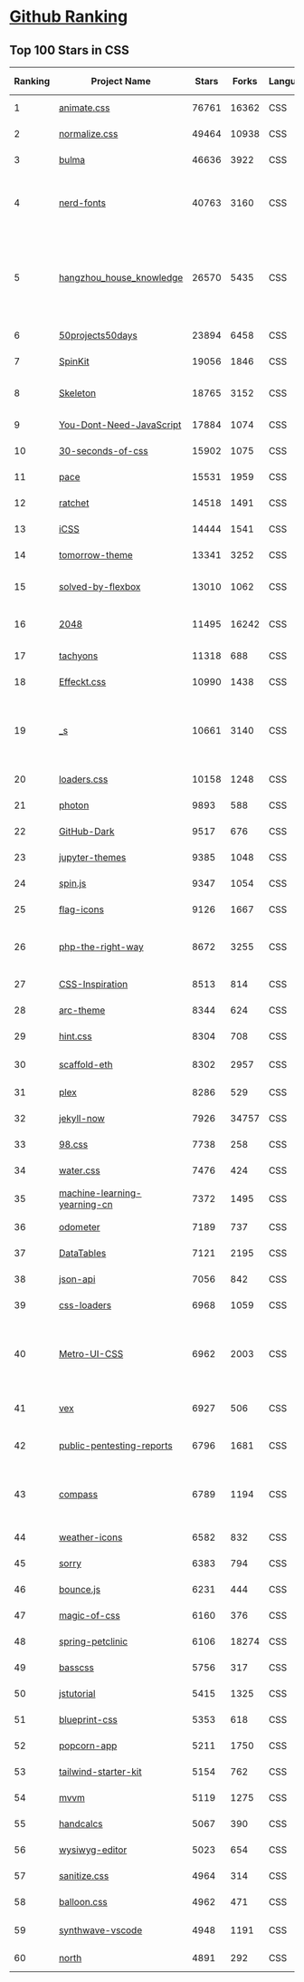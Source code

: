 [Github Ranking](../README.md)
==========

## Top 100 Stars in CSS

| Ranking | Project Name | Stars | Forks | Language | Open Issues | Description | Last Commit |
| ------- | ------------ | ----- | ----- | -------- | ----------- | ----------- | ----------- |
| 1 | [animate.css](https://github.com/animate-css/animate.css) | 76761 | 16362 | CSS | 20 | 🍿 A cross-browser library of CSS animations. As easy to use as an easy thing. | 2023-01-03T19:01:29Z |
| 2 | [normalize.css](https://github.com/necolas/normalize.css) | 49464 | 10938 | CSS | 43 | A modern alternative to CSS resets | 2022-12-28T03:07:31Z |
| 3 | [bulma](https://github.com/jgthms/bulma) | 46636 | 3922 | CSS | 178 | Modern CSS framework based on Flexbox | 2023-01-09T11:59:09Z |
| 4 | [nerd-fonts](https://github.com/ryanoasis/nerd-fonts) | 40763 | 3160 | CSS | 230 | Iconic font aggregator, collection, & patcher. 3,600+ icons, 50+ patched fonts: Hack, Source Code Pro, more. Glyph collections: Font Awesome, Material Design Icons, Octicons, & more | 2023-01-09T22:24:12Z |
| 5 | [hangzhou_house_knowledge](https://github.com/houshanren/hangzhou_house_knowledge) | 26570 | 5435 | CSS | 0 | 2017年买房经历总结出来的买房购房知识分享给大家，希望对大家有所帮助。买房不易，且买且珍惜。Sharing the knowledge of buy an own house that according  to the experience at hangzhou in 2017 to all the people. It's not easy to buy a own house, so I hope that it would be useful to everyone. | 2022-02-28T10:57:30Z |
| 6 | [50projects50days](https://github.com/bradtraversy/50projects50days) | 23894 | 6458 | CSS | 0 | 50+ mini web projects using HTML, CSS & JS | 2022-12-23T16:41:44Z |
| 7 | [SpinKit](https://github.com/tobiasahlin/SpinKit) | 19056 | 1846 | CSS | 5 | A collection of loading indicators animated with CSS | 2020-08-01T09:04:59Z |
| 8 | [Skeleton](https://github.com/dhg/Skeleton) | 18765 | 3152 | CSS | 74 | Skeleton: A Dead Simple, Responsive Boilerplate for Mobile-Friendly Development | 2022-11-24T22:40:25Z |
| 9 | [You-Dont-Need-JavaScript](https://github.com/you-dont-need/You-Dont-Need-JavaScript) | 17884 | 1074 | CSS | 29 | CSS is powerful, you can do a lot of things without JS. | 2022-10-31T18:18:53Z |
| 10 | [30-seconds-of-css](https://github.com/30-seconds/30-seconds-of-css) | 15902 | 1075 | CSS | 0 | Short CSS code snippets for all your development needs | 2023-01-01T18:28:28Z |
| 11 | [pace](https://github.com/CodeByZach/pace) | 15531 | 1959 | CSS | 285 | Automatically add a progress bar to your site. | 2022-08-15T23:50:10Z |
| 12 | [ratchet](https://github.com/twbs/ratchet) | 14518 | 1491 | CSS | 202 | Build mobile apps with simple HTML, CSS, and JavaScript components.  | 2021-05-26T13:51:40Z |
| 13 | [iCSS](https://github.com/chokcoco/iCSS) | 14444 | 1541 | CSS | 200 | 不止于 CSS | 2022-12-26T04:15:22Z |
| 14 | [tomorrow-theme](https://github.com/chriskempson/tomorrow-theme) | 13341 | 3252 | CSS | 0 | Tomorrow Theme | 2022-07-09T10:34:23Z |
| 15 | [solved-by-flexbox](https://github.com/philipwalton/solved-by-flexbox) | 13010 | 1062 | CSS | 22 | A showcase of problems once hard or impossible to solve with CSS alone, now made trivially easy with Flexbox. | 2022-12-03T06:36:29Z |
| 16 | [2048](https://github.com/gabrielecirulli/2048) | 11495 | 16242 | CSS | 60 | A small clone of 1024 (https://play.google.com/store/apps/details?id=com.veewo.a1024) | 2022-10-21T01:29:50Z |
| 17 | [tachyons](https://github.com/tachyons-css/tachyons) | 11318 | 688 | CSS | 74 | Functional css for humans | 2022-12-23T00:46:24Z |
| 18 | [Effeckt.css](https://github.com/h5bp/Effeckt.css) | 10990 | 1438 | CSS | 0 | This repo is archived. Thanks! | 2019-03-01T16:28:55Z |
| 19 | [_s](https://github.com/Automattic/_s) | 10661 | 3140 | CSS | 50 | Hi. I'm a starter theme called _s, or underscores, if you like. I'm a theme meant for hacking so don't use me as a Parent Theme. Instead try turning me into the next, most awesome, WordPress theme out there. That's what I'm here for. | 2022-11-18T06:15:34Z |
| 20 | [loaders.css](https://github.com/ConnorAtherton/loaders.css) | 10158 | 1248 | CSS | 9 | Delightful, performance-focused pure css loading animations. | 2022-03-15T16:39:14Z |
| 21 | [photon](https://github.com/connors/photon) | 9893 | 588 | CSS | 66 | The fastest way to build beautiful Electron apps using simple HTML and CSS | 2022-10-23T10:19:31Z |
| 22 | [GitHub-Dark](https://github.com/StylishThemes/GitHub-Dark) | 9517 | 676 | CSS | 45 | :octocat: Dark GitHub style | 2022-12-22T13:56:05Z |
| 23 | [jupyter-themes](https://github.com/dunovank/jupyter-themes) | 9385 | 1048 | CSS | 189 | Custom Jupyter Notebook Themes | 2022-10-17T19:47:53Z |
| 24 | [spin.js](https://github.com/fgnass/spin.js) | 9347 | 1054 | CSS | 12 | A spinning activity indicator | 2021-09-01T22:19:41Z |
| 25 | [flag-icons](https://github.com/lipis/flag-icons) | 9126 | 1667 | CSS | 9 | :flags: A curated collection of all country flags in SVG — plus the CSS for easier integration | 2023-01-09T07:00:54Z |
| 26 | [php-the-right-way](https://github.com/codeguy/php-the-right-way) | 8672 | 3255 | CSS | 19 | An easy-to-read, quick reference for PHP best practices, accepted coding standards, and links to authoritative tutorials around the Web | 2023-01-06T18:44:41Z |
| 27 | [CSS-Inspiration](https://github.com/chokcoco/CSS-Inspiration) | 8513 | 814 | CSS | 366 | CSS Inspiration，在这里找到写 CSS 的灵感！ | 2022-07-03T09:54:55Z |
| 28 | [arc-theme](https://github.com/horst3180/arc-theme) | 8344 | 624 | CSS | 175 | A flat theme with transparent elements | 2021-02-22T01:52:31Z |
| 29 | [hint.css](https://github.com/chinchang/hint.css) | 8304 | 708 | CSS | 37 | A CSS only tooltip library for your lovely websites. | 2022-12-06T14:58:09Z |
| 30 | [scaffold-eth](https://github.com/scaffold-eth/scaffold-eth) | 8302 | 2957 | CSS | 30 | 🏗 forkable Ethereum dev stack focused on fast product iterations  | 2023-01-08T12:36:21Z |
| 31 | [plex](https://github.com/IBM/plex) | 8286 | 529 | CSS | 56 | The package of IBM’s typeface, IBM Plex. | 2023-01-08T19:28:37Z |
| 32 | [jekyll-now](https://github.com/barryclark/jekyll-now) | 7926 | 34757 | CSS | 144 | Build a Jekyll blog in minutes, without touching the command line. | 2023-01-09T12:57:05Z |
| 33 | [98.css](https://github.com/jdan/98.css) | 7738 | 258 | CSS | 25 | A design system for building faithful recreations of old UIs | 2022-12-05T22:30:43Z |
| 34 | [water.css](https://github.com/kognise/water.css) | 7476 | 424 | CSS | 25 | A drop-in collection of CSS styles to make simple websites just a little nicer | 2022-12-04T08:24:54Z |
| 35 | [machine-learning-yearning-cn](https://github.com/deeplearning-ai/machine-learning-yearning-cn) | 7372 | 1495 | CSS | 2 | Machine Learning Yearning 中文版 - 《机器学习训练秘籍》 - Andrew Ng 著 | 2022-10-06T01:16:28Z |
| 36 | [odometer](https://github.com/HubSpot/odometer) | 7189 | 737 | CSS | 78 | Smoothly transitions numbers with ease. #hubspot-open-source | 2018-06-30T03:01:51Z |
| 37 | [DataTables](https://github.com/DataTables/DataTables) | 7121 | 2195 | CSS | 0 | Tables plug-in for jQuery | 2022-01-25T11:01:31Z |
| 38 | [json-api](https://github.com/json-api/json-api) | 7056 | 842 | CSS | 115 | A specification for building JSON APIs | 2022-11-01T17:52:25Z |
| 39 | [css-loaders](https://github.com/lukehaas/css-loaders) | 6968 | 1059 | CSS | 10 | A collection of loading spinners animated with CSS | 2021-09-30T19:04:00Z |
| 40 | [Metro-UI-CSS](https://github.com/olton/Metro-UI-CSS) | 6962 | 2003 | CSS | 61 | Impressive component library for expressive web development! Build responsive projects on the web with the first front-end component library in Metro Style. And now there are even more opportunities every day! | 2022-11-01T12:23:26Z |
| 41 | [vex](https://github.com/HubSpot/vex) | 6927 | 506 | CSS | 50 | A modern dialog library which is highly configurable and easy to style. #hubspot-open-source | 2020-09-18T20:37:02Z |
| 42 | [public-pentesting-reports](https://github.com/juliocesarfort/public-pentesting-reports) | 6796 | 1681 | CSS | 7 | A list of public penetration test reports published by several consulting firms and academic security groups. | 2022-12-21T18:46:16Z |
| 43 | [compass](https://github.com/Compass/compass) | 6789 | 1194 | CSS | 416 | Compass is no longer actively maintained. Compass is a Stylesheet Authoring Environment that makes your website design simpler to implement and easier to maintain. | 2022-09-12T18:04:40Z |
| 44 | [weather-icons](https://github.com/erikflowers/weather-icons) | 6582 | 832 | CSS | 83 | 215 Weather Themed Icons and CSS | 2022-07-05T22:48:53Z |
| 45 | [sorry](https://github.com/xtyxtyx/sorry) | 6383 | 794 | CSS | 18 | 在线制作`sorry 为所欲为`的gif | 2022-01-22T13:55:54Z |
| 46 | [bounce.js](https://github.com/tictail/bounce.js) | 6231 | 444 | CSS | 9 | Create beautiful CSS3 powered animations in no time. | 2020-09-03T08:17:21Z |
| 47 | [magic-of-css](https://github.com/adamschwartz/magic-of-css) | 6160 | 376 | CSS | 8 | A CSS course to turn you into a magician. | 2022-09-24T17:12:46Z |
| 48 | [spring-petclinic](https://github.com/spring-projects/spring-petclinic) | 6106 | 18274 | CSS | 7 | A sample Spring-based application | 2023-01-09T15:44:28Z |
| 49 | [basscss](https://github.com/basscss/basscss) | 5756 | 317 | CSS | 17 | Low-level CSS Toolkit – the original Functional/Utility/Atomic CSS library | 2022-12-30T17:37:47Z |
| 50 | [jstutorial](https://github.com/ruanyf/jstutorial) | 5415 | 1325 | CSS | 0 | Javascript tutorial book | 2022-06-11T07:31:28Z |
| 51 | [blueprint-css](https://github.com/joshuaclayton/blueprint-css) | 5353 | 618 | CSS | 0 | A CSS framework that aims to cut down on your CSS development time | 2016-06-27T05:08:49Z |
| 52 | [popcorn-app](https://github.com/popcorn-time/popcorn-app) | 5211 | 1750 | CSS | 0 | An experiment using the peerflix module of nodejs and connecting a bunch of APIs. | 2020-10-01T13:17:09Z |
| 53 | [tailwind-starter-kit](https://github.com/creativetimofficial/tailwind-starter-kit) | 5154 | 762 | CSS | 15 | Tailwind Starter Kit a beautiful extension for TailwindCSS, Free and Open Source | 2022-07-19T01:54:48Z |
| 54 | [mvvm](https://github.com/DMQ/mvvm) | 5119 | 1275 | CSS | 11 | 剖析vue实现原理，自己动手实现mvvm | 2021-06-08T05:52:45Z |
| 55 | [handcalcs](https://github.com/connorferster/handcalcs) | 5067 | 390 | CSS | 52 | Python library for converting Python calculations into rendered latex. | 2022-12-27T18:49:13Z |
| 56 | [wysiwyg-editor](https://github.com/froala/wysiwyg-editor) | 5023 | 654 | CSS | 888 | The next generation Javascript WYSIWYG HTML Editor. | 2022-11-22T09:16:11Z |
| 57 | [sanitize.css](https://github.com/csstools/sanitize.css) | 4964 | 314 | CSS | 10 | A best-practices CSS foundation | 2022-11-11T19:50:29Z |
| 58 | [balloon.css](https://github.com/kazzkiq/balloon.css) | 4962 | 471 | CSS | 18 | Simple tooltips made of pure CSS | 2022-12-09T05:57:54Z |
| 59 | [synthwave-vscode](https://github.com/robb0wen/synthwave-vscode) | 4948 | 1191 | CSS | 102 | Synthwave inspired colour theme for VS Code 🌅🕶  | 2022-12-09T18:15:18Z |
| 60 | [north](https://github.com/north/north) | 4891 | 292 | CSS | 24 | Design and development standards to align and guide your project. | 2016-01-07T16:43:56Z |

